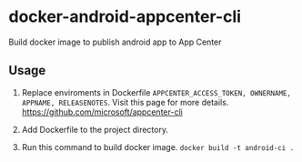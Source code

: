 # docker-android-appcenter-cli
Build docker image to publish android app to App Center

## Usage

1. Replace enviroments in Dockerfile
`APPCENTER_ACCESS_TOKEN, OWNERNAME, APPNAME, RELEASENOTES`.
Visit this page for more details.
https://github.com/microsoft/appcenter-cli

2. Add Dockerfile to the project directory.
3. Run this command to build docker image.
`docker build -t android-ci .`


